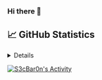 ### Hi there 👋




<!--
**S3cBar0n/S3cBar0n** is a ✨ _special_ ✨ repository because its `README.md` (this file) appears on your GitHub profile.

Here are some ideas to get you started:

- 🔭 I’m currently working on ...
- 🌱 I’m currently learning ...
- 👯 I’m looking to collaborate on ...
- 🤔 I’m looking for help with ...
- 💬 Ask me about ...
- 📫 How to reach me: ...
- 😄 Pronouns: ...
- ⚡ Fun fact: ...
-->

## 📈 GitHub Statistics

<!-- https://github.com/anuraghazra/github-readme-stats -->
<details> 
  <summaryProfile Statistics</summary>
  <br/>
  <a href="https://github.com/anuraghazra/github-readme-stats"><img align="center" src="https://github-readme-stats.vercel.app/api?username=S3cBar0n&show_icons=true&include_all_commits=true&bg_color=1F222E&color=F8D866&line=F85D7F&point=FFFFFF&hide_border=true" alt="S3cBar0n's Statistics"/></a>
  <a href="https://github.com/anuraghazra/github-readme-stats"><img align="center" src="https://github-readme-stats.vercel.app/api/top-langs/?username=S3cBar0n&layout=compact&bg_color=1F222E&color=F8D866&line=F85D7F&point=FFFFFF&hide_border=true" alt="S3cBar0n's Language Statistics"/></a>
  <br/>
  <b>Note:</b> Top languages is only a metric of the languages my public code consists of and doesn't reflect experience or skill level.
</details>


<!-- https://github.com/ashutosh00710/github-readme-activity-graph -->
<a href="https://github.com/ashutosh00710/github-readme-activity-graph"><img alt="S3cBar0n's Activity" src="https://activity-graph.herokuapp.com/graph?username=S3cBar0n&bg_color=1F222E&color=F8D866&line=F85D7F&point=FFFFFF&hide_border=true" /></a>

